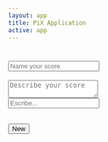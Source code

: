 ```yaml
---
layout: app
title: PiX Application
active: app
---
```


<h1 class='score-header'><input placeholder='Name your score'></h1>
<textarea class='score-description' placeholder='Describe your score'></textarea>

<section class="pix-tag-view">
	<input type="text" class="pix-replace" placeholder="Escribe...">
	<div class="pix-code" contenteditable="true"></div>
</section>

<div id="pix-template">
	<!-- Handlebars template-->
</div>

<button id="add-new" class='btn btn-lg btn-primary pull-right'><i class='pix pix-plus'></i> New</button>
<script id="layout-score" type="text/x-handlebars-template">
	<div class='pix-score'>
	     <ul class='pix-header col-sm-1 col-xs-3'>
			<li class='block block-user'><div class='pix-group'><i class='pix pix-face'></i><label>person</label></div></li>
			<li class='block block-dialogue'><div class='pix-group'><i class='pix pix-interaction'></i><label>dialogue</label></div></li>
			<li class='block block-system'><div class='pix-group'><i class='pix pix-gear'></i><label>system</label></div></li>
		</ul>
	    <ul class='pix-steps'>
	    {% raw %}
	        {{{step}}} 
	    {% endraw %}
	    </ul>
	</div>
</script>
<script id="pix-step" type="text/x-handlebars-template">
	<li class='pix-step col-sm-1 col-xs-3'>
    	<a href="#split-toggle" class="fly-link top">Split score</a>
        <ul>
            <li class='block block-user'>
                <input type='text' class="pix pix-input input-user" placeholder='type here...'>
                <textarea class="pix-note input-user" placeholder='type here...'></textarea>
            </li>
            <li class='block block-dialogue'>
                <input type='text' class="pix pix-input input-dialogue" placeholder='type here...'>
                <textarea class="pix-note input-dialogue" placeholder='type here...'></textarea>
            </li>
            <li class='block block-system'>
                <input type='text' class="pix pix-input input-system" placeholder='type here...'>
                <textarea class="pix-note input-system" placeholder='type here...'></textarea>
            </li>
            <div class='note'>
               <input type='text' class="input-note" placeholder='type here...'>
            </div>
        </ul>
        <a href="#add-note" class="fly-link bottom">Add note</a>

    </li>
</script>
